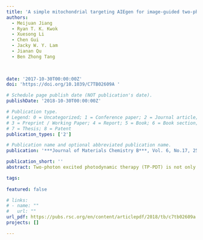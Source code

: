 ```yaml
---
title: 'A simple mitochondrial targeting AIEgen for image-guided two-photon excited photodynamic therapy'
authors:
  - Meijuan Jiang
  - Ryan T. K. Kwok
  - Xuesong Li
  - Chen Gui
  - Jacky W. Y. Lam
  - Jianan Qu
  - Ben Zhong Tang
  
  

date: '2017-10-30T00:00:00Z'
doi: 'https://doi.org/10.1039/C7TB02609A '

# Schedule page publish date (NOT publication's date).
publishDate: '2018-10-30T00:00:00Z'

# Publication type.
# Legend: 0 = Uncategorized; 1 = Conference paper; 2 = Journal article;
# 3 = Preprint / Working Paper; 4 = Report; 5 = Book; 6 = Book section;
# 7 = Thesis; 8 = Patent
publication_types: ['2']

# Publication name and optional abbreviated publication name.
publication: '***Journal of Materials Chemistry B***, Vol. 6, No.17, 2557-2565 (2018)'

publication_short: ''
abstract: Two-photon excited photodynamic therapy (TP-PDT) is not only able to offer deeper penetration depth but also much more precise 3D treatment than traditional one-photon excited PDT. However, the achievement of TP-PDT requires photosensitizers with large two-photon absorption cross sections, efficient generation of reactive oxygen species, and bright two-photon fluorescence. In this work, we present a simple AIE luminogen (AIEgen), IQ-TPA, with mitochondrial targeting and susceptible two-photon excitation for image-guided photodynamic therapy in cancer cells. This feasibility of utilizing small molecular multifunctional AIEgens for TP-PDT was demonstrated together with the merits of tiny size, good cell permeability, low dark cytotoxicity and easy synthesis, showing great potential for the development of future theranostic systems.

tags:
  
featured: false

# links:
# - name: ""
#   url: ""
url_pdf: https://pubs.rsc.org/en/content/articlepdf/2018/tb/c7tb02609a
projects: []

---
```





